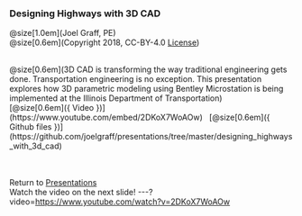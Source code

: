 ### Designing Highways with 3D CAD
@size[1.0em](Joel Graff, PE)<br>
@size[0.6em](Copyright 2018, CC-BY-4.0 [License](https://github.com/joelgraff/presentations/license.md))

<br>
@size[0.6em](3D CAD is transforming the way traditional engineering gets done.  Transportation engineering is no exception.  This presentation explores how 3D parametric modeling using Bentley Microstation is being implemented at the Illinois Department of Transportation)
<br>
[@size[0.6em]({ Video })](https://www.youtube.com/embed/2DKoX7WoAOw)
&nbsp;
[@size[0.6em]({ Github files })](https://github.com/joelgraff/presentations/tree/master/designing_highways_with_3d_cad)

<br><br>
<span syle="text-size:50%">
Return to [Presentations](https://gitpitch.com/joelgraff/presentations)
<br>
Watch the video on the next slide!
</span>
---?video=https://www.youtube.com/watch?v=2DKoX7WoAOw